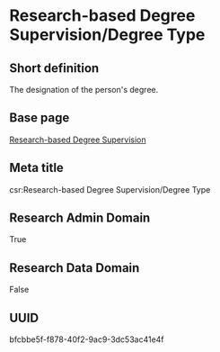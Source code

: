 # Research-based Degree Supervision/Degree Type
## Short definition
The designation of the person's degree.
## Base page
[Research-based Degree Supervision](../../Objects/Research-based%20Degree%20Supervision.md)
## Meta title
csr:Research-based Degree Supervision/Degree Type
## Research Admin Domain
True
## Research Data Domain
False
## UUID
bfcbbe5f-f878-40f2-9ac9-3dc53ac41e4f
